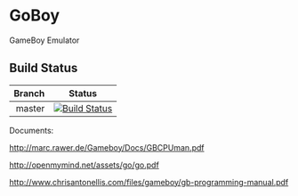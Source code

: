# GoBoy
GameBoy Emulator

## Build Status ##
| Branch | Status                                                                                                           |
| ------:| ---------------------------------------------------------------------------------------------------------------- |
| master | [![Build Status](https://travis-ci.org/mukkid/GoBoy.svg?branch=master)](https://travis-ci.org/mukkid/GoBoy/)     |

Documents:

http://marc.rawer.de/Gameboy/Docs/GBCPUman.pdf

http://openmymind.net/assets/go/go.pdf

http://www.chrisantonellis.com/files/gameboy/gb-programming-manual.pdf
